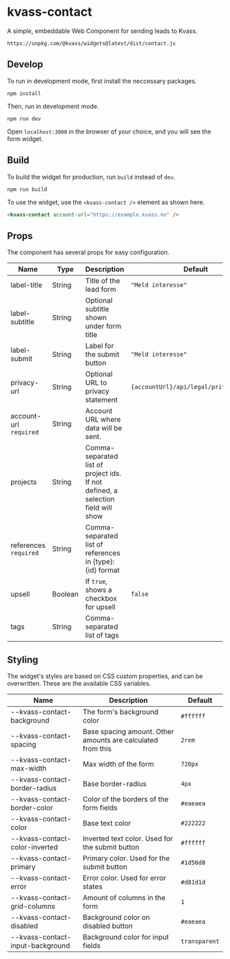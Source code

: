 # kvass-contact

A simple, embeddable Web Component for sending leads to Kvass.

`https://unpkg.com/@kvass/widgets@latest/dist/contact.js`

## Develop

To run in development mode, first install the neccessary packages.

```
npm install
```

Then, run in development mode.

```
npm run dev
```

Open `localhost:3000` in the browser of your choice, and you will see the form widget.

## Build

To build the widget for production, run `build` instead of `dev`.

```
npm run build
```

To use the widget, use the `<kvass-contact />` element as shown here.

```html
<kvass-contact account-url="https://example.kvass.no" />
```

## Props

The component has several props for easy configuration.

| Name                   | Type    | Description                                                                      | Default                                 |
| ---------------------- | ------- | -------------------------------------------------------------------------------- | --------------------------------------- |
| label-title            | String  | Title of the lead form                                                           | `"Meld interesse"`                      |
| label-subtitle         | String  | Optional subtitle shown under form title                                         |                                         |
| label-submit           | String  | Label for the submit button                                                      | `"Meld interesse"`                      |
| privacy-url            | String  | Optional URL to privacy statement                                                | `{accountUrl}/api/legal/privacy/tenant` |
| account-url `required` | String  | Account URL where data will be sent.                                             |                                         |
| projects               | String  | Comma-separated list of project ids. If not defined, a selection field will show |                                         |
| references `required`  | String  | Comma-separated list of references in {type}:{id} format                         |                                         |
| upsell                 | Boolean | If `true`, shows a checkbox for upsell                                           | `false`                                 |
| tags                   | String  | Comma-separated list of tags                                                     |                                         |

## Styling

The widget's styles are based on CSS custom properties, and can be overwritten.
These are the available CSS variables.

| Name                             | Description                                                 | Default       |
| -------------------------------- | ----------------------------------------------------------- | ------------- |
| --kvass-contact-background       | The form's background color                                 | `#ffffff`     |
| --kvass-contact-spacing          | Base spacing amount. Other amounts are calculated from this | `2rem`        |
| --kvass-contact-max-width        | Max width of the form                                       | `720px`       |
| --kvass-contact-border-radius    | Base border-radius                                          | `4px`         |
| --kvass-contact-border-color     | Color of the borders of the form fields                     | `#eaeaea`     |
| --kvass-contact-color            | Base text color                                             | `#222222`     |
| --kvass-contact-color-inverted   | Inverted text color. Used for the submit button             | `#ffffff`     |
| --kvass-contact-primary          | Primary color. Used for the submit button                   | `#1d56d8`     |
| --kvass-contact-error            | Error color. Used for error states                          | `#d81d1d`     |
| --kvass-contact-grid-columns     | Amount of columns in the form                               | `1`           |
| --kvass-contact-disabled         | Background color on disabled button                         | `#eaeaea`     |
| --kvass-contact-input-background | Background color for input fields                           | `transparent` |
